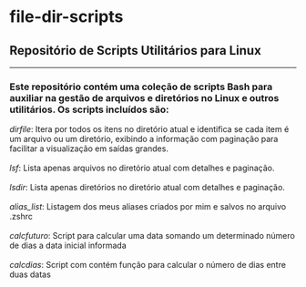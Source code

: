 # file-dir-scripts
## Repositório de Scripts Utilitários para Linux
---
### Este repositório contém uma coleção de scripts Bash para auxiliar na gestão de arquivos e diretórios no Linux e outros utilitários. Os scripts incluídos são:

_*dirfile*_: Itera por todos os itens no diretório atual e identifica se cada item é um arquivo ou um diretório, exibindo a informação com paginação para facilitar a visualização em saídas grandes. <br> <br>
_*lsf*_: Lista apenas arquivos no diretório atual com detalhes e paginação. <br> <br>
_*lsdir*_: Lista apenas diretórios no diretório atual com detalhes e paginação. <br> <br>
_*alias_list*_: Listagem dos meus aliases criados por mim e salvos no arquivo .zshrc <br> <br>
_*calcfuturo*_: Script para calcular uma data somando um determinado número de dias a data inicial informada <br> <br>
_*calcdias*_: Script com contém função para calcular o número de dias entre duas datas
